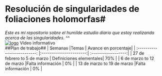 # Resolución de singularidades de foliaciones holomorfas#
_Este es mi repositorio sobre el humilde estudio diario que estoy realizando acerca de las singularidades._ ^^<br /> 
[![logo](https://cdn1.iconfinder.com/data/icons/logotypes/32/youtube-128.png)](https://youtu.be/7FaqwZ3L5aM) Vídeo informativo<br /> 
##Plan de trabajo##
| Semanas                      |Temas                    | Avance en porcentaje|
| :--------------------------: |:-----------------------:| :------------------:|
| 27 de febrero to 5 de marzo  | Definiciones elementales| 70%                 |
| 6 de marzo to 12 de marzo    |Falta información        | 0%                  |
| 13 de marzo to 19 de marzo   |Falta información        | 0%                  |
